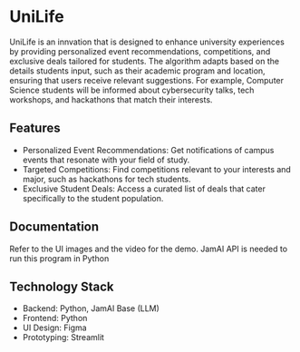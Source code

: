 
# UniLife

UniLife is an innvation that is designed to enhance university experiences by providing personalized event recommendations, competitions, and exclusive deals tailored for students. The algorithm adapts based on the details students input, such as their academic program and location, ensuring that users receive relevant suggestions. For example, Computer Science students will be informed about cybersecurity talks, tech workshops, and hackathons that match their interests.
## Features

- Personalized Event Recommendations: Get notifications of campus events that resonate with your field of study.
- Targeted Competitions: Find competitions relevant to your interests and major, such as hackathons for tech students.
- Exclusive Student Deals: Access a curated list of deals that cater specifically to the student population.
## Documentation

Refer to the UI images and the video for the demo. JamAI API is needed to run this program in Python
## Technology Stack

- Backend: Python, JamAI Base (LLM)
- Frontend: Python
- UI Design: Figma
- Prototyping: Streamlit
